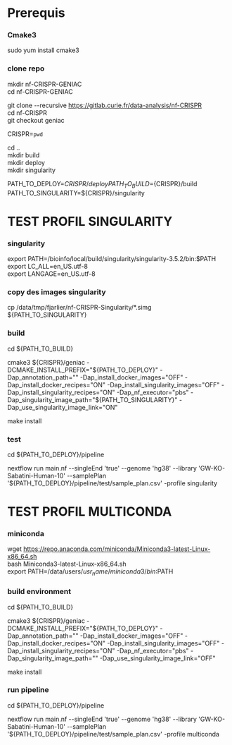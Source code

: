# Prerequis


### Cmake3
sudo yum install cmake3

### clone repo 
mkdir nf-CRISPR-GENIAC  
cd nf-CRISPR-GENIAC  

git clone --recursive https://gitlab.curie.fr/data-analysis/nf-CRISPR  
cd nf-CRISPR  
git checkout geniac  

CRISPR=`pwd`

cd ..  
mkdir build  
mkdir deploy  
mkdir singularity

PATH_TO_DEPLOY=${CRISPR}/deploy  
PATH_TO_BUILD=${CRISPR}/build  
PATH_TO_SINGULARITY=${CRISPR}/singularity  


#   TEST PROFIL SINGULARITY
 

### singularity
export PATH=/bioinfo/local/build/singularity/singularity-3.5.2/bin:$PATH  
export LC_ALL=en_US.utf-8  
export LANGAGE=en_US.utf-8  

### copy des images singularity  

cp /data/tmp/fjarlier/nf-CRISPR-Singularity/*.simg ${PATH_TO_SINGULARITY}  

### build 

cd ${PATH_TO_BUILD}  

cmake3 ${CRISPR}/geniac -DCMAKE_INSTALL_PREFIX="${PATH_TO_DEPLOY}" -Dap_annotation_path="" -Dap_install_docker_images="OFF" -Dap_install_docker_recipes="ON" -Dap_install_singularity_images="OFF" -Dap_install_singularity_recipes="ON" -Dap_nf_executor="pbs" -Dap_singularity_image_path="${PATH_TO_SINGULARITY}" -Dap_use_singularity_image_link="ON"  

make install  

### test
cd ${PATH_TO_DEPLOY}/pipeline  

nextflow run main.nf --singleEnd 'true' --genome 'hg38' --library 'GW-KO-Sabatini-Human-10' --samplePlan '${PATH_TO_DEPLOY}/pipeline/test/sample_plan.csv' -profile singularity


#   TEST PROFIL MULTICONDA


### miniconda
wget https://repo.anaconda.com/miniconda/Miniconda3-latest-Linux-x86_64.sh  
bash Miniconda3-latest-Linux-x86_64.sh  
export PATH=/data/users/${usr_name}/miniconda3/bin:$PATH  

### build environment

cd ${PATH_TO_BUILD}

cmake3 ${CRISPR}/geniac -DCMAKE_INSTALL_PREFIX="${PATH_TO_DEPLOY}" -Dap_annotation_path="" -Dap_install_docker_images="OFF" -Dap_install_docker_recipes="ON" -Dap_install_singularity_images="OFF" -Dap_install_singularity_recipes="ON" -Dap_nf_executor="pbs" -Dap_singularity_image_path="" -Dap_use_singularity_image_link="OFF"  

make install  

### run pipeline

cd ${PATH_TO_DEPLOY}/pipeline  

nextflow run main.nf --singleEnd 'true' --genome 'hg38' --library 'GW-KO-Sabatini-Human-10' --samplePlan '${PATH_TO_DEPLOY}/pipeline/test/sample_plan.csv' -profile multiconda




